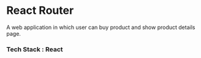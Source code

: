 <h1> React Router </h1>
A web application in which user can buy product and show product details page.
<h3>Tech Stack : React</h3>
